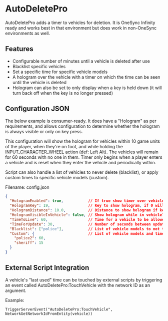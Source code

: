 # AutoDeletePro

AutoDeletePro adds a timer to vehicles for deletion. It is OneSync Infinity ready and works best in that environment but does work in non-OneSync environments as well.

## Features
* Configurable number of minutes until a vehicle is deleted after use
* Blacklist specific vehicles
* Set a specific time for specific vehicle models
* A hologram over the vehicle with a timer on which the time can be seen until the vehicle is deleted
* Hologram can also be set to only display when a key is held down (it will turn back off when the key is no longer pressed)

## Configuration JSON

The below example is consumer-ready.  It does have a "Hologram" as per requirements, and allows configuration to determine whether the hologram is always visible or only on key press.

This configuration will show the hologram for vehicles within 10 game units of the player, when they're on foot, and while holding the INPUT_CHARACTER_WHEEL action (def: Left Alt).  The vehicles 
will remain for 60 seconds with no one in them. Timer only begins when a player enters a vehicle and is reset when they enter the vehicle and periodically within.

Script can also handle a list of vehicles to never delete (blacklist), or apply custom times to specific vehicle models (custom).

Filename: config.json

```json
{
  "HologramEnabled": true,           // If true show timer over vehicle til auto deleted
  "HologramKey": 19,                 // Key to show hologram, if 0 will show within distance
  "HologramDistance": 10.0,          // Distance to show hologram if key not configured
  "HologramVisibleInVehicle": false, // Show hologram while in vehicle?
  "TimeToLive": 60,                  // Time for a vehicle to be allowed to sit idle in seconds
  "TimeForUpdate": 30,               // Number of seconds between updates (an approximate)
  "Blacklist": ["police"],           // List of vehicle models to not track 
  "Custom": {                        // List of vehicle models and times to apply to that model
    "police2": 60,
    "sheriff": 15
  }
}
```

## External Script Integration

A vehicle's "last used" time can be touched by external scripts by triggering an event called AutoDeletePro:TouchVehicle with the network ID as an argument.

Example:
```CSharp
TriggerServerEvent("AutoDeletePro:TouchVehicle", NetworkGetNetworkIdFromEntity(vehicle))
```